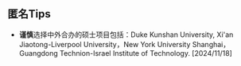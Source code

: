 ## 匿名Tips

- **谨慎**选择中外合办的硕士项目包括：Duke Kunshan University, Xi'an Jiaotong-Liverpool University，New York University Shanghai，Guangdong Technion-Israel Institute of Technology.  [2024/11/18]